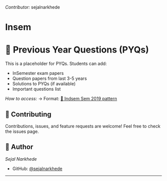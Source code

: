 *Contributor:* sejalnarkhede

# Insem

# 📝 Previous Year Questions (PYQs)

This is a placeholder for PYQs. Students can add:
- InSemester exam papers
- Question papers from last 3-5 years
- Solutions to PYQs (if available)
- Important questions list

*How to access:*
-> Format: [📝 Indsem Sem 2019 pattern](https://drive.google.com/drive/folders/1MT168G1aBVToLK8Jm-Pz7Y19IJMQZJzU?usp=drive_link)

## 🤝 Contributing

Contributions, issues, and feature requests are welcome! Feel free to check the issues page.

## 👤 Author

*Sejal Narkhede*
- GitHub: [@sejalnarkhede](https://github.com/sejalnarkhede)
---